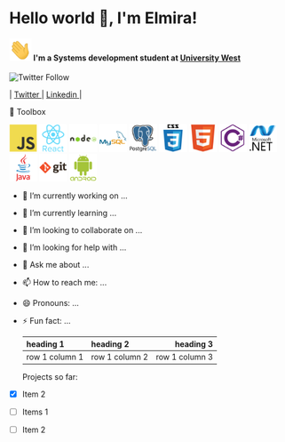 # Hello world 👋, I'm Elmira!
#### <img src="/Hi.gif" width="40" height="40"/>  I'm a Systems development student at [University West](https://www.hv.se/en/)  

![Twitter Follow](https://img.shields.io/twitter/follow/elmiracodes?label=%40elmiracodes&style=social)

 | [Twitter ](https://twitter.com/elmiracodes)| [ Linkedin ](https://www.linkedin.com/in/elmirabirank/) |  

   🧰 Toolbox
   
<img src="https://github.com/devicons/devicon/blob/master/icons/javascript/javascript-original.svg" alt="JavaScript logo" width="50px" height="50px" /> <img src="https://github.com/devicons/devicon/blob/master/icons/react/react-original-wordmark.svg" alt="React" width="50px" height="50px" /> <img src="https://github.com/devicons/devicon/blob/master/icons/nodejs/nodejs-original-wordmark.svg" alt="Nodejs logo" width="50px" height="50px" /> <img src="https://github.com/devicons/devicon/blob/master/icons/mysql/mysql-original-wordmark.svg" alt="MySQL" width="50px" height="50px" /> <img src="https://github.com/devicons/devicon/blob/master/icons/postgresql/postgresql-original-wordmark.svg" alt="PostSQL" width="50px" height="50px" />  <img src="https://github.com/devicons/devicon/blob/master/icons/css3/css3-original-wordmark.svg" alt="CSS logo" width="50px" height="50px" /> <img src="https://github.com/devicons/devicon/blob/master/icons/html5/html5-original.svg" alt="HTML logo" width="50px" height="50px" /> <img src="https://github.com/devicons/devicon/blob/master/icons/csharp/csharp-line.svg" alt="Csharp" width="50px" height="50px" /> <img src="https://github.com/devicons/devicon/blob/master/icons/dot-net/dot-net-original-wordmark.svg" alt="dotnet" width="50px" height="50px" /> <img src="https://github.com/devicons/devicon/blob/master/icons/java/java-original-wordmark.svg" alt="Java" width="50px" height="50px" />  <img src="https://github.com/devicons/devicon/blob/master/icons/git/git-original-wordmark.svg" alt="Git logo" width="50px" height="50px" /> <img src="https://github.com/devicons/devicon/blob/master/icons/android/android-plain-wordmark.svg" alt="Android" width="50px" height="50px" /> 




 
- 🔭 I’m currently working on ...
- 🌱 I’m currently learning ...
- 👯 I’m looking to collaborate on ...
- 🤔 I’m looking for help with ...
- 💬 Ask me about ...
- 📫 How to reach me: ...
- 😄 Pronouns: ...
- ⚡ Fun fact: ...
  
  | heading 1| heading 2 | heading 3 |
  | :--- | :--- | ---:|
  | row 1 column 1 | row 1 column 2 | row 1 column 3|
  Projects so far:
 -  [x] Item 2
  - [ ] Items 1
  - [ ] Item 2
 
